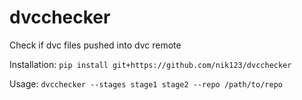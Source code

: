 # dvcchecker

Check if dvc files pushed into dvc remote

Installation: `pip install git+https://github.com/nik123/dvcchecker`

Usage: `dvcchecker --stages stage1 stage2 --repo /path/to/repo`
